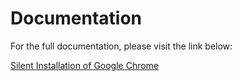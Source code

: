 # Documentation

For the full documentation, please visit the link below:

[Silent Installation of Google Chrome](https://blog.wuibaille.fr/2023/08/silent-installation-of-google-chrome/)
